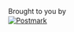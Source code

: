 <p><span style="display:block;margin-bottom: 2px;">Brought to you by </span>
<a href="http://postmarkapp.com">
<img src="http://assets.wildbit.com/postmark/misc/postmark.svg" alt="Postmark">
</a></p>